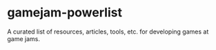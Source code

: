 # gamejam-powerlist
A curated list of resources, articles, tools, etc. for developing games at game jams.
